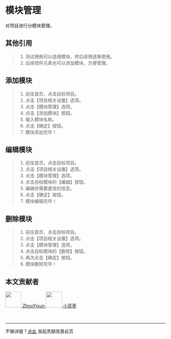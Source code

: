 # 模块管理

对项目进行分模块管理。

## 其他引用
> 1. 测试用例可以选用模块，供后续筛选等使用。
> 2. 后续控件元素也可以添加模块，方便管理。

## 添加模块

> 1. 前往首页，点击目标项目。
> 2. 点击【项目相关设置】选项。
> 3. 点击【模块管理】选项。
> 4. 点击【添加模块】按钮。
> 5. 输入模块名称。
> 6. 点击【确定】按钮。
> 7. 模块添加完毕！

## 编辑模块

> 1. 前往首页，点击目标项目。
> 2. 点击【项目相关设置】选项。
> 3. 点击【模块管理】选项。
> 4. 点击目标模块的【编辑】按钮。
> 5. 编辑你需要更改的信息。
> 6. 点击【确定】按钮。
> 7. 模块编辑完毕！

## 删除模块

> 1. 前往首页，点击目标项目。
> 2. 点击【项目相关设置】选项。
> 3. 点击【模块管理】选项。
> 4. 点击目标模块的【删除】按钮。
> 5. 再次点击【确定】按钮。
> 6. 模块删除完毕！

## 本文贡献者
<div class="cont">
<a href="https://gitee.com/ZhouYixun" target="_blank">
<img src="https://portrait.gitee.com/uploads/avatars/user/2698/8096045_ZhouYixun_1645499109.png!avatar100" width="50"/>
<span>ZhouYixun</span>
</a>
<a href="https://gitee.com/xlanzao" target="_blank">
<img src="https://portrait.gitee.com/uploads/avatars/user/3670/11010724_xlanzao_1653205908.png!avatar100" width="50"/>
<span>小蓝枣</span>
</a>
</div>


&nbsp;
&nbsp;
***
不够详细？[点此](https://github.com/SonicCloudOrg/sonic-offical-website/edit/main/src/markdown/doc/doc-module.md) 发起贡献改善此页